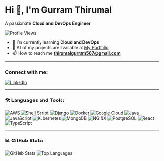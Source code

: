 # Hi 👋, I'm Gurram Thirumal
A passionate **Cloud and DevOps Engineer**

![Profile Views](https://komarev.com/ghpvc/?username=gthiru12&label=Profile%20views&color=0e75b6&style=flat)

- 🌱 I’m currently learning **Cloud and DevOps**
- 📂 All of my projects are available at [My Portfolio](https://yourwebsite.com)
- 📫 How to reach me **thirumalgurram567@gmail.com**

---

### Connect with me:
[![LinkedIn](https://img.shields.io/badge/LinkedIn-%230077B5.svg?logo=linkedin&logoColor=white)](https://linkedin.com/in/yourprofile)

---

### 🛠 Languages and Tools:
![AWS](https://img.shields.io/badge/AWS-%23FF9900.svg?style=for-the-badge&logo=amazon-aws&logoColor=white)
![Shell Script](https://img.shields.io/badge/Shell_Script-%23121011.svg?style=for-the-badge&logo=gnu-bash&logoColor=white)
![Django](https://img.shields.io/badge/Django-%23092E20.svg?style=for-the-badge&logo=django&logoColor=white)
![Docker](https://img.shields.io/badge/Docker-%230db7ed.svg?style=for-the-badge&logo=docker&logoColor=white)
![Google Cloud](https://img.shields.io/badge/Google_Cloud-%234285F4.svg?style=for-the-badge&logo=google-cloud&logoColor=white)
![Java](https://img.shields.io/badge/Java-%23ED8B00.svg?style=for-the-badge&logo=openjdk&logoColor=white)
![JavaScript](https://img.shields.io/badge/JavaScript-%23323330.svg?style=for-the-badge&logo=javascript&logoColor=%23F7DF1E)
![Kubernetes](https://img.shields.io/badge/Kubernetes-%23326ce5.svg?style=for-the-badge&logo=kubernetes&logoColor=white)
![MongoDB](https://img.shields.io/badge/MongoDB-%234ea94b.svg?style=for-the-badge&logo=mongodb&logoColor=white)
![NGINX](https://img.shields.io/badge/NGINX-%23009639.svg?style=for-the-badge&logo=nginx&logoColor=white)
![PostgreSQL](https://img.shields.io/badge/PostgreSQL-%23336791.svg?style=for-the-badge&logo=postgresql&logoColor=white)
![React](https://img.shields.io/badge/React-%2320232a.svg?style=for-the-badge&logo=react&logoColor=%2361DAFB)
![TypeScript](https://img.shields.io/badge/TypeScript-%23007ACC.svg?style=for-the-badge&logo=typescript&logoColor=white)

---

### 📊 GitHub Stats:
![GitHub Stats](https://github-readme-stats.vercel.app/api?username=gthiru12&show_icons=true&theme=radical)
![Top Languages](https://github-readme-stats.vercel.app/api/top-langs/?username=gthiru12&layout=compact&theme=radical)
